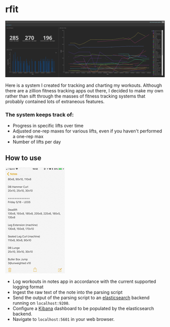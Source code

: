 # rfit
![Picture of RFIT dashboard](https://github.com/runt1me/rfit/raw/master/rfit_dashboard.png)

Here is a system I created for tracking and charting my workouts. Although there are a zillion fitness tracking apps out there,
I decided to make my own rather than sift through the masses of fitness tracking systems that probably
contained lots of extraneous features.

### The system keeps track of:
+ Progress in specific lifts over time
+ Adjusted one-rep maxes for various lifts, even if you haven't performed a one-rep max
+ Number of lifts per day

## How to use
![Picture of Workout Log](https://github.com/runt1me/rfit/raw/master/small_workout_log.PNG)
+ Log workouts in notes app in accordance with the current supported logging format
+ Ingest the raw text of the note into the parsing script
+ Send the output of the parsing script to an [elasticsearch](https://www.elastic.co/) backend running on `localhost:9200`.
+ Configure a [Kibana](https://www.elastic.co/products/kibana) dashboard to be populated by the elasticsearch backend.
+ Navigate to `localhost:5601` in your web browser.

